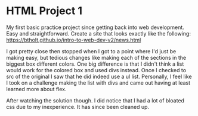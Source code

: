HTML Project 1
==============

My first basic practice project since getting back into web development. Easy and straightforward. Create a site that looks exactly like the following: https://btholt.github.io/intro-to-web-dev-v2/news.html

I got pretty close then stopped when I got to a point where I'd just be making easy, but tedious changes like making each of the sections in the biggest box different colors. One big difference is that I didn't think a list would work for the colored box and used divs instead. Once I checked to src of the original I saw that he did indeed use a ul list. Personally, I feel like I took on a challenge making the list with divs and came out having at least learned more about flex.

After watching the solution though. I did notice that I had a lot of bloated css due to my inexperience. It has since been cleaned up.



